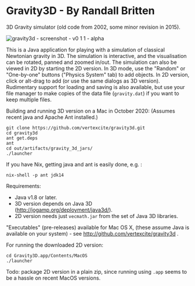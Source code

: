 # Gravity3D - By Randall Britten
3D Gravity simulator (old code from 2002, some minor revision in 2015).

![gravity3d - screenshot - v0 1 1 - alpha](https://cloud.githubusercontent.com/assets/3136161/7761435/dceb4fb4-0079-11e5-9e29-9e3decc4b7c3.png)

This is a Java application for playing with a simulation of classical Newtonian gravity in 3D.  The simulation is interactive, and the visualisation can be rotated, panned and zoomed in/out.  The simulation can also be viewed in 2D by starting the 2D version.  In 3D mode, use the "Random" or "One-by-one" buttons ("Physics System" tab) to add objects.  In 2D version, click or alt-drag to add (or use the same dialogs as 3D version).  Rudimentary support for loading and saving is also available, but use your file manager to make copies of the data file (`gravity.dat`) if you want to keep multiple files.

Building and running 3D version on a Mac in October 2020:
(Assumes recent java and Apache Ant installed.)

```
git clone https://github.com/vertexcite/gravity3d.git 
cd gravity3d
ant get.deps
ant
cd out/artifacts/gravity_3d_jars/
./launcher
```

If you have Nix, getting java and ant is easily done, e.g. :
```
nix-shell -p ant jdk14
```

Requirements:
- Java v1.8 or later.
- 3D version depends on Java 3D (http://jogamp.org/deployment/java3d/).
- 2D version needs just `vecmath.jar` from the set of Java 3D libraries.

"Executables" (pre-releases) available for Mac OS X, (these assume Java is available on your system) - see http://github.com/vertexcite/gravity3d .  

For running the downloaded 2D version:

```
cd Gravity3D.app/Contents/MacOS
./launcher
```

Todo: package 2D version in a plain zip, since running using `.app` seems to be a hassle on recent MacOS versions.
